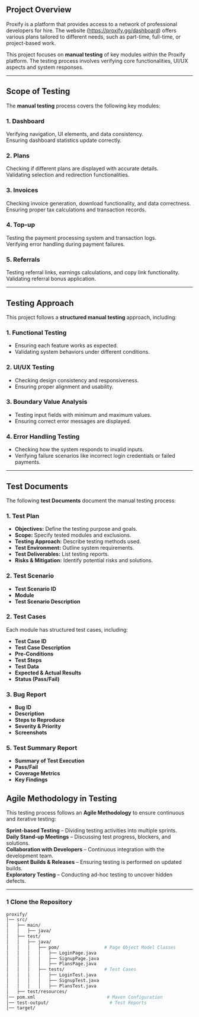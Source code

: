 
##  Project Overview
Proxify is a platform that provides access to a network of professional developers for hire. The website (https://proxify.gg/dashboard) offers various plans tailored to different needs, such as part-time, full-time, or project-based  work.

This project focuses on **manual testing** of key modules within the Proxify platform. The testing process involves verifying core functionalities, UI/UX aspects and system responses.

---

##  **Scope of Testing**
The **manual testing** process covers the following key modules:

###  **1. Dashboard**
 Verifying navigation, UI elements, and data consistency.  
 Ensuring dashboard statistics update correctly.  

###  **2. Plans**
 Checking if different plans are displayed with accurate details.  
 Validating selection and redirection functionalities.  

###  **3. Invoices**
 Checking invoice generation, download functionality, and data correctness.  
 Ensuring proper tax calculations and transaction records.  

###  **4. Top-up**
 Testing the payment processing system and transaction logs.  
 Verifying error handling during payment failures.  

###  **5. Referrals**
 Testing referral links, earnings calculations, and copy link functionality.  
 Validating referral bonus application.  

---

##  **Testing Approach**
This project follows a **structured manual testing** approach, including:

###  **1. Functional Testing**
- Ensuring each feature works as expected.
- Validating system behaviors under different conditions.

###  **2. UI/UX Testing**
- Checking design consistency and responsiveness.
- Ensuring proper alignment and usability.

###  **3. Boundary Value Analysis**
- Testing input fields with minimum and maximum values.
- Ensuring correct error messages are displayed.

###  **4. Error Handling Testing**
- Checking how the system responds to invalid inputs.
- Verifying failure scenarios like incorrect login credentials or failed payments.

---


##  **Test Documents**
The following **test Documents** document the manual testing process:

###  **1. Test Plan**
- **Objectives:** Define the testing purpose and goals.
- **Scope:** Specify tested modules and exclusions.
- **Testing Approach:** Describe testing methods used.
- **Test Environment:** Outline system requirements.
- **Test Deliverables:** List testing reports.
- **Risks & Mitigation:** Identify potential risks and solutions.

###  **2. Test Scenario**
- **Test Scenario ID**
- **Module**
- **Test Scenario Description**
  
###  **2. Test Cases**
Each module has structured test cases, including:
- **Test Case ID**
- **Test Case Description**
- **Pre-Conditions** 
- **Test Steps**
- **Test Data**
- **Expected & Actual Results**
- **Status (Pass/Fail)**

###  **3. Bug Report**
- **Bug ID**
- **Description**
- **Steps to Reproduce**
- **Severity & Priority**
- **Screenshots**


###  **5. Test Summary Report**
- **Summary of Test Execution**
- **Pass/Fail**
- **Coverage Metrics**
- **Key Findings**


##  **Agile Methodology in Testing**
This testing process follows an **Agile Methodology** to ensure continuous and iterative testing:

 **Sprint-based Testing** – Dividing testing activities into multiple sprints.  
 **Daily Stand-up Meetings** – Discussing test progress, blockers, and solutions.  
 **Collaboration with Developers** – Continuous integration with the development team.  
 **Frequent Builds & Releases** – Ensuring testing is performed on updated builds.  
 **Exploratory Testing** – Conducting ad-hoc testing to uncover hidden defects.  

---

### 1️ **Clone the Repository**
```sh
proxify/
│── src/
│   ├── main/
│   │   ├── java/
│   ├── test/
│   │   ├── java/
│   │   │   ├── pom/                 # Page Object Model Classes
│   │   │   │   ├── LoginPage.java
│   │   │   │   ├── SignupPage.java
│   │   │   │   ├── PlansPage.java
│   │   │   ├── tests/               # Test Cases
│   │   │   │   ├── LoginTest.java
│   │   │   │   ├── SignupTest.java
│   │   │   │   ├── PlansTest.java
│   ├── test/resources/
│── pom.xml                           # Maven Configuration
│── test-output/                       # Test Reports
│── target/

